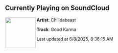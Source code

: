 ## Currently Playing on SoundCloud

[<img align="left" width="100" src="https://i1.sndcdn.com/artworks-1M56kxUHsJTrVR6U-kntE2g-t500x500.png">](https://soundcloud.com/willdabeastofficial/chilldabeast5)

**Artist**: Chilldabeast 

**Track**: Good Karma

Last updated at 6/8/2025, 8:36:15 AM
